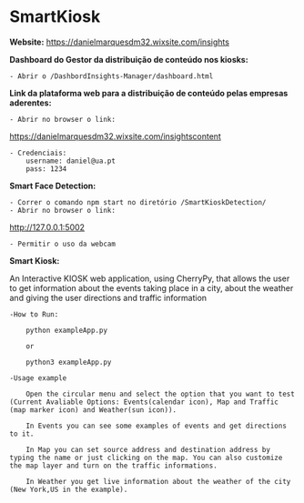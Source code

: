 # SmartKiosk

**Website:**
https://danielmarquesdm32.wixsite.com/insights


**Dashboard do Gestor da distribuição de conteúdo nos kiosks:**

	- Abrir o /DashbordInsights-Manager/dashboard.html




**Link da plataforma web para a distribuição de conteúdo pelas empresas aderentes:**

	- Abrir no browser o link:	
https://danielmarquesdm32.wixsite.com/insightscontent
	
	- Credenciais:
		username: daniel@ua.pt
		pass: 1234



**Smart Face Detection:**

	- Correr o comando npm start no diretório /SmartKioskDetection/
	- Abrir no browser o link:
http://127.0.0.1:5002
	
	- Permitir o uso da webcam



**Smart Kiosk:**

An Interactive KIOSK web application, using CherryPy, that allows the user to get information about the events taking place in a city, about the weather and giving the user directions and traffic information

	-How to Run:

		python exampleApp.py

		or

		python3 exampleApp.py

	-Usage example

		Open the circular menu and select the option that you want to test (Current Avaliable Options: Events(calendar icon), Map and Traffic (map marker icon) and Weather(sun icon)).

		In Events you can see some examples of events and get directions to it.

		In Map you can set source address and destination address by typing the name or just clicking on the map. You can also customize the map layer and turn on the traffic informations.

		In Weather you get live information about the weather of the city (New York,US in the example).	
